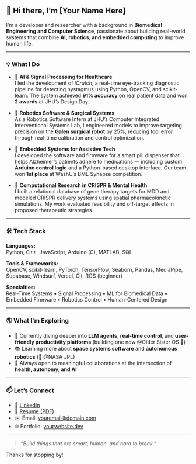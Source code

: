 ## 👋 Hi there, I’m [Your Name Here]

I'm a developer and researcher with a background in **Biomedical Engineering and Computer Science**, passionate about building real-world systems that combine **AI, robotics, and embedded computing** to improve human life.

---

### 💡 What I Do

- 🧠 **AI & Signal Processing for Healthcare**  
  I led the development of *iCrutch*, a real-time eye-tracking diagnostic pipeline for detecting nystagmus using Python, OpenCV, and scikit-learn. The system achieved **91% accuracy** on real patient data and won **2 awards** at JHU’s Design Day.

- 🤖 **Robotics Software & Surgical Systems**  
  As a Robotics Software Intern at JHU’s Computer Integrated Interventional Systems Lab, I engineered models to improve targeting precision on the **Galen surgical robot** by 25%, reducing tool error through real-time calibration and control optimization.

- 💊 **Embedded Systems for Assistive Tech**  
  I developed the software and firmware for a smart pill dispenser that helps Alzheimer’s patients adhere to medications — including custom **Arduino control logic** and a Python-based desktop interface. Our team won **1st place** at WashU’s BME Synapse competition.

- 🧬 **Computational Research in CRISPR & Mental Health**  
  I built a relational database of gene therapy targets for MDD and modeled CRISPR delivery systems using spatial pharmacokinetic simulations. My work evaluated feasibility and off-target effects in proposed therapeutic strategies.

---

### 🛠️ Tech Stack

**Languages:**  
Python, C++, JavaScript, Arduino (C), MATLAB, SQL  

**Tools & Frameworks:**  
OpenCV, scikit-learn, PyTorch, TensorFlow, Seaborn, Pandas, MediaPipe, Supabase, Windsurf, Vercel, Git, ROS (beginner)

**Specialties:**  
Real-Time Systems • Signal Processing • ML for Biomedical Data • Embedded Firmware • Robotics Control • Human-Centered Design

---

### 🌎 What I'm Exploring

- 🌱 Currently diving deeper into **LLM agents**, **real-time control**, and **user-friendly productivity platforms** (building one now @Older Sister OS 🚀)
- 📚 Learning more about **space systems software** and **autonomous robotics** (👀 @NASA JPL)
- 🤝 Always open to meaningful collaborations at the intersection of **health, autonomy, and AI**

---

### 📫 Let’s Connect

- 🔗 [LinkedIn](https://www.linkedin.com/in/your-profile)  
- 💼 [Resume (PDF)](link-to-your-resume.pdf)  
- ✉️ Email: youremail@domain.com  
- 🌐 Portfolio: [yourwebsite.dev](https://yourwebsite.dev)

---

> *“Build things that are smart, human, and hard to break.”*

Thanks for stopping by!

